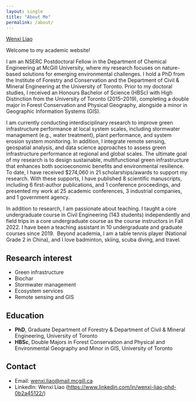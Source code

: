 ```yaml
---
layout: single
title: "About Me"
permalink: /about/
---
```


[Wenxi Liao](assets/images/headshot.jpg)


Welcome to my academic website! 

I am an NSERC Postdoctoral Fellow in the Department of Chemical Engineering at McGill University, where my research focuses on nature-based solutions for emerging environmental challenges. I hold a PhD from the Institute of Forestry and Conservation and the Department of Civil & Mineral Engineering at the University of Toronto. Prior to my doctoral studies, I received an Honours Bachelor of Science (HBSc) with High Distinction from the University of Toronto (2015–2019), completing a double major in Forest Conservation and Physical Geography, alongside a minor in Geographic Information Systems (GIS).

​I am currently conducting interdisciplinary research to improve green infrastructure performance at local system scales, including stormwater management (e.g., water treatment), plant performance, and system erosion system monitoring. In addition, I integrate remote sensing, geospatial analysis, and data science approaches to assess green infrastructure performance at regional and global scales. The ultimate goal of my research is to design sustainable, multifunctional green infrastructure that enhances both socioeconomic benefits and environmental resilience. To date, I have received $274,060 in 21 scholarships/awards to support my research. With these supports, I have published 8 scientific manuscripts, including 6 first-author publications, and 1 conference proceedings, and presented my work at 25 academic conferences, 3 industrial companies, and 1 government agency. 

In addition to research,  I am passionate about teaching. I taught a core undergraduate course in Civil Engineering (143 students) independently and field trips in a core undergraduate course as the course instructors in Fall 2022. I have been a teaching assistant in 10 undergraduate and graduate courses since 2019.
​
​Beyond academia, I am a table tennis player (National Grade 2 in China), and I love badminton, skiing, scuba diving, and travel.


## Research interest
- Green infrastructure
- Biochar
- Stormwater management
- Ecosystem services
- Remote sensing and GIS

## Education
- **PhD**, Graduate Department of Forestry & Department of Civil & Mineral Engineering, University of Toronto
- **HBSc**, Double Majors in Forest Conservation and Physical and Environmental Geography and Minor in GIS, University of Toronto

## Contact
- Email: wenxi.liao@mail.mcgill.ca
- LinkedIn: Wenxi Liao (https://www.linkedin.com/in/wenxi-liao-phd-0b2a45122/)
